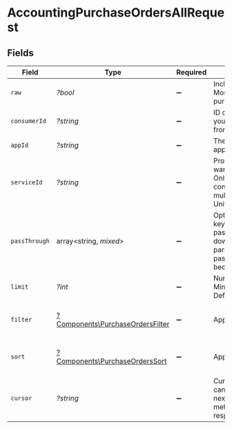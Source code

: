 # AccountingPurchaseOrdersAllRequest


## Fields

| Field                                                                                                                                             | Type                                                                                                                                              | Required                                                                                                                                          | Description                                                                                                                                       | Example                                                                                                                                           |
| ------------------------------------------------------------------------------------------------------------------------------------------------- | ------------------------------------------------------------------------------------------------------------------------------------------------- | ------------------------------------------------------------------------------------------------------------------------------------------------- | ------------------------------------------------------------------------------------------------------------------------------------------------- | ------------------------------------------------------------------------------------------------------------------------------------------------- |
| `raw`                                                                                                                                             | *?bool*                                                                                                                                           | :heavy_minus_sign:                                                                                                                                | Include raw response. Mostly used for debugging purposes                                                                                          |                                                                                                                                                   |
| `consumerId`                                                                                                                                      | *?string*                                                                                                                                         | :heavy_minus_sign:                                                                                                                                | ID of the consumer which you want to get or push data from                                                                                        | test-consumer                                                                                                                                     |
| `appId`                                                                                                                                           | *?string*                                                                                                                                         | :heavy_minus_sign:                                                                                                                                | The ID of your Unify application                                                                                                                  | dSBdXd2H6Mqwfg0atXHXYcysLJE9qyn1VwBtXHX                                                                                                           |
| `serviceId`                                                                                                                                       | *?string*                                                                                                                                         | :heavy_minus_sign:                                                                                                                                | Provide the service id you want to call (e.g., pipedrive). Only needed when a consumer has activated multiple integrations for a Unified API.     | salesforce                                                                                                                                        |
| `passThrough`                                                                                                                                     | array<string, *mixed*>                                                                                                                            | :heavy_minus_sign:                                                                                                                                | Optional unmapped key/values that will be passed through to downstream as query parameters. Ie: ?pass_through[search]=leads becomes ?search=leads | {<br/>"search": "San Francisco"<br/>}                                                                                                             |
| `limit`                                                                                                                                           | *?int*                                                                                                                                            | :heavy_minus_sign:                                                                                                                                | Number of results to return. Minimum 1, Maximum 200, Default 20                                                                                   |                                                                                                                                                   |
| `filter`                                                                                                                                          | [?Components\PurchaseOrdersFilter](../../Models/Components/PurchaseOrdersFilter.md)                                                               | :heavy_minus_sign:                                                                                                                                | Apply filters                                                                                                                                     | {<br/>"updated_since": "2020-09-30T07:43:32.000Z",<br/>"supplier_id": "1234"<br/>}                                                                |
| `sort`                                                                                                                                            | [?Components\PurchaseOrdersSort](../../Models/Components/PurchaseOrdersSort.md)                                                                   | :heavy_minus_sign:                                                                                                                                | Apply sorting                                                                                                                                     | {<br/>"by": "updated_at",<br/>"direction": "desc"<br/>}                                                                                           |
| `cursor`                                                                                                                                          | *?string*                                                                                                                                         | :heavy_minus_sign:                                                                                                                                | Cursor to start from. You can find cursors for next/previous pages in the meta.cursors property of the response.                                  |                                                                                                                                                   |